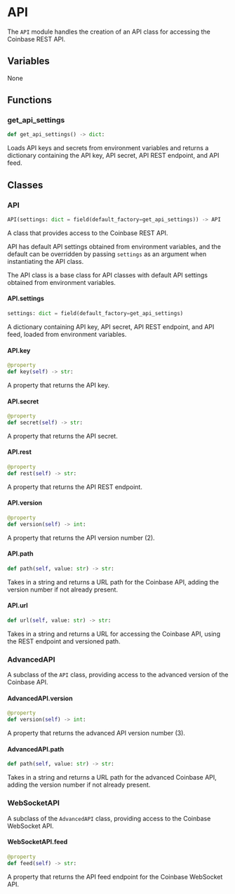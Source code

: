 # API

The `API` module handles the creation of an API class for accessing the Coinbase REST API.

## Variables

None

## Functions

### get_api_settings

```py
def get_api_settings() -> dict:
```

Loads API keys and secrets from environment variables and returns a dictionary containing the API key, API secret, API REST endpoint, and API feed.

## Classes

### API

```py
API(settings: dict = field(default_factory=get_api_settings)) -> API
```

A class that provides access to the Coinbase REST API. 

API has default API settings obtained from environment variables, and the default can be overridden by passing `settings` as an argument when instantiating the API class.

The API class is a base class for API classes with default API settings obtained from environment variables.

#### API.settings

```py
settings: dict = field(default_factory=get_api_settings)
```

A dictionary containing API key, API secret, API REST endpoint, and API feed, loaded from environment variables.

#### API.key

```py
@property
def key(self) -> str:
```

A property that returns the API key.

#### API.secret

```py
@property
def secret(self) -> str:
```

A property that returns the API secret.

#### API.rest

```py
@property
def rest(self) -> str:
```

A property that returns the API REST endpoint.

#### API.version

```py
@property
def version(self) -> int:
```

A property that returns the API version number (2).

#### API.path

```py
def path(self, value: str) -> str:
```

Takes in a string and returns a URL path for the Coinbase API, adding the version number if not already present.

#### API.url

```py
def url(self, value: str) -> str:
```

Takes in a string and returns a URL for accessing the Coinbase API, using the REST endpoint and versioned path.

### AdvancedAPI

A subclass of the `API` class, providing access to the advanced version of the Coinbase API.

#### AdvancedAPI.version

```py
@property
def version(self) -> int:
```

A property that returns the advanced API version number (3).

#### AdvancedAPI.path

```py
def path(self, value: str) -> str:
```

Takes in a string and returns a URL path for the advanced Coinbase API, adding the version number if not already present.

### WebSocketAPI

A subclass of the `AdvancedAPI` class, providing access to the Coinbase WebSocket API.

#### WebSocketAPI.feed

```py
@property
def feed(self) -> str:
```

A property that returns the API feed endpoint for the Coinbase WebSocket API.
